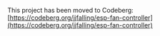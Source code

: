 This project has been moved to Codeberg: [https://codeberg.org/jjfalling/esp-fan-controller](https://codeberg.org/jjfalling/esp-fan-controller)
